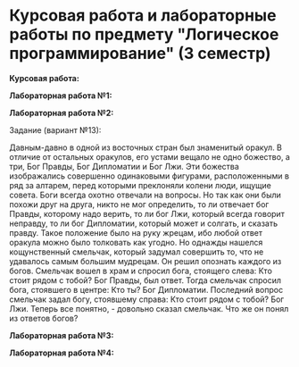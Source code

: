 # Курсовая работа и лабораторные работы по предмету "Логическое программирование" (3 семестр)

**Курсовая работа:**

**Лабораторная работа №1:**

**Лабораторная работа №2:**

Задание (вариант №13):

Давным-давно в одной из восточных стран был знаменитый оракул. В отличие от остальных оракулов, его устами вещало не одно божество, а три, Бог Правды, Бог Дипломатии и Бог Лжи. Эти божества изображались совершенно одинаковыми фигурами, расположенными в ряд за алтарем, перед которыми преклоняли колени люди, ищущие совета. Боги всегда охотно отвечали на вопросы. Но так как они были похожи друг на друга, никто не мог определить, то ли отвечает бог Правды, которому надо верить, то ли бог Лжи, который всегда говорит неправду, то ли бог Дипломатии, который может и солгать, и сказать правду. Такое положение было на руку жрецам, ибо любой ответ оракула можно было толковать как угодно. Но однажды нашелся кощунственный смельчак, который задумал совершить то, что не удавалось самым большим мудрецам. Он решил опознать каждого из богов. Смельчак вошел в храм и спросил бога, стоящего слева: Кто стоит рядом с тобой? Бог Правды, был ответ. Тогда смельчак спросил бога, стоявшего в центре: Кто ты? Бог Дипломатии. Последний вопрос смельчак задал богу, стоявшему справа: Кто стоит рядом с тобой? Бог Лжи. Теперь все понятно, - довольно сказал смельчак. Что же он понял из ответов богов?

**Лабораторная работа №3:**

**Лабораторная работа №4:**
